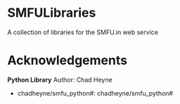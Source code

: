 SMFULibraries
=============

A collection of libraries for the SMFU.in web service

Acknowledgements
================

**Python Library**
Author: Chad Heyne
* chadheyne/smfu_python#: chadheyne/smfu_python#
